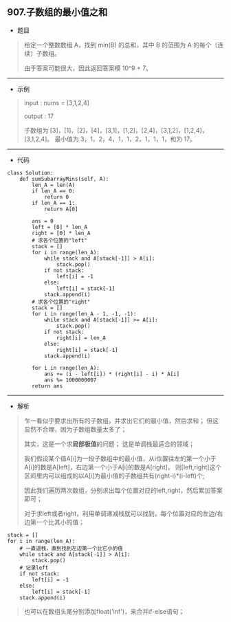 907.子数组的最小值之和
----------
- 题目
> 给定一个整数数组 A，找到 min(B) 的总和，其中 B 的范围为 A 的每个（连续）子数组。
>
> 由于答案可能很大，因此返回答案模 10^9 + 7。
>
----------
- 示例
> input : nums = [3,1,2,4]
>
> output : 17
>
> 子数组为 [3]，[1]，[2]，[4]，[3,1]，[1,2]，[2,4]，[3,1,2]，[1,2,4]，[3,1,2,4]。 
最小值为 3，1，2，4，1，1，2，1，1，1，和为 17。
----------
 - 代码
>
    class Solution:
        def sumSubarrayMins(self, A):
            len_A = len(A)
            if len_A == 0:
                return 0
            if len_A == 1:
                return A[0]
            
            ans = 0
            left = [0] * len_A
            right = [0] * len_A
            # 求各个位置的"left"
            stack = []
            for i in range(len_A):
                while stack and A[stack[-1]] > A[i]:
                    stack.pop()
                if not stack:
                    left[i] = -1
                else:
                    left[i] = stack[-1]
                stack.append(i)
            # 求各个位置的"right"
            stack = []
            for i in range(len_A - 1, -1, -1):
                while stack and A[stack[-1]] >= A[i]:
                    stack.pop()
                if not stack:
                    right[i] = len_A
                else:
                    right[i] = stack[-1]
                stack.append(i)
            
            for i in range(len_A):
                ans += (i - left[i]) * (right[i] - i) * A[i]
                ans %= 1000000007
            return ans
----------
 - 解析
> 乍一看似乎要求出所有的子数组，并求出它们的最小值，然后求和；
> 但这显然不合理，因为子数组数量太多了；
> 
> 其实，这是一个求**局部极值**的问题；
> 这是单调栈最适合的领域；
>
> 我们假设某个值A[i]为一段子数组中的最小值，从i位置往左的第一个小于A[i]的数是A[left]，右边第一个小于A[i]的数是A[right]，
> 则[left,right]这个区间里内可以组成的以A[i]为最小值的子数组共有(right-i)*(i-left)个;
>
> 因此我们遍历两次数组，分别求出每个位置对应的left,right，然后累加答案即可；
>
> 对于求left或者right，利用单调递减栈就可以找到，每个位置对应的左边/右边第一个比其小的值；
>
    stack = []
    for i in range(len_A):
        # 一直退栈，直到找到左边第一个比它小的值
        while stack and A[stack[-1]] > A[i]:
            stack.pop()
        # 记录left
        if not stack:
            left[i] = -1
        else:
            left[i] = stack[-1]
        stack.append(i)
> 也可以在数组头尾分别添加float('inf')，来合并if-else语句；
